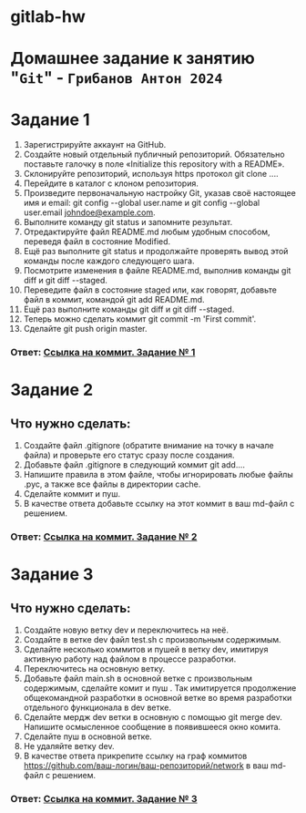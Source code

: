 # gitlab-hw
# Домашнее задание к занятию "`Git`" - `Грибанов Антон 2024`


# Задание 1

   1. Зарегистрируйте аккаунт на GitHub.
   2. Создайте новый отдельный публичный репозиторий. Обязательно поставьте галочку в поле «Initialize this repository with a README».
   3. Склонируйте репозиторий, используя https протокол git clone ....
   4. Перейдите в каталог с клоном репозитория.
   5. Произведите первоначальную настройку Git, указав своё настоящее имя и email: git config --global user.name и git config --global user.email johndoe@example.com.
   6. Выполните команду git status и запомните результат.
   7. Отредактируйте файл README.md любым удобным способом, переведя файл в состояние Modified.
   8. Ещё раз выполните git status и продолжайте проверять вывод этой команды после каждого следующего шага.
   9. Посмотрите изменения в файле README.md, выполнив команды git diff и git diff --staged.
   10. Переведите файл в состояние staged или, как говорят, добавьте файл в коммит, командой git add README.md.
   11. Ещё раз выполните команды git diff и git diff --staged.
   12. Теперь можно сделать коммит git commit -m 'First commit'.
   13. Сделайте git push origin master.


### Ответ: [Ссылка на коммит. Задание № 1](https://github.com/Qshar1408/gitlab-hw/commit/1a55aa9a0c8e39ba2b02c1627fc9a1c0511f6b26)

# Задание 2
## Что нужно сделать:

   1. Создайте файл .gitignore (обратите внимание на точку в начале файла) и проверьте его статус сразу после создания.
   2. Добавьте файл .gitignore в следующий коммит git add....
   3. Напишите правила в этом файле, чтобы игнорировать любые файлы .pyc, а также все файлы в директории cache.
   4. Сделайте коммит и пуш.
   5. В качестве ответа добавьте ссылку на этот коммит в ваш md-файл с решением.

### Ответ: [Ссылка на коммит. Задание № 2](https://github.com/Qshar1408/gitlab-hw/commit/9a6c8823f94d9fbf5870ec0a133c7a4254d1fa88)

# Задание 3
## Что нужно сделать:

   1. Создайте новую ветку dev и переключитесь на неё.
   2. Создайте в ветке dev файл test.sh с произвольным содержимым.
   3. Сделайте несколько коммитов и пушей в ветку dev, имитируя активную работу над файлом в процессе разработки.
   4. Переключитесь на основную ветку.
   5. Добавьте файл main.sh в основной ветке с произвольным содержимым, сделайте комит и пуш . Так имитируется продолжение общекомандной разработки в основной ветке во время разработки отдельного функционала в dev ветке.
   6. Сделайте мердж dev ветки в основную с помощью git merge dev. Напишите осмысленное сообщение в появившееся окно комита.
   7. Сделайте пуш в основной ветке.
   8. Не удаляйте ветку dev.
   9. В качестве ответа прикрепите ссылку на граф коммитов https://github.com/ваш-логин/ваш-репозиторий/network в ваш md-файл с решением.

### Ответ: [Ссылка на коммит. Задание № 3](https://github.com/Qshar1408/gitlab-hw/commit/9a6c8823f94d9fbf5870ec0a133c7a4254d1fa88)
